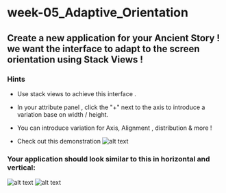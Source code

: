 # week-05_Adaptive_Orientation

## Create a new application for your Ancient Story ! we want the interface to adapt to the screen orientation using Stack Views !

### Hints
- Use stack views to achieve this interface . 
- In your attribute panel , click the "+" next to the axis to introduce a variation base on width / height.
- You can introduce variation for Axis, Alignment , distribution & more !

- Check out this demonstration
![alt text](https://github.com/T1000-Swift-Hail/week-05_Adaptive_Orientation/blob/main/Screen%20Shot%202021-11-03%20at%204.04.52%20PM.png?raw=true)

### Your application should look similar to this in horizontal and vertical:
![alt text](https://github.com/T1000-Swift-Hail/week-05_Adaptive_Orientation/blob/main/Screen%20Shot%202021-11-03%20at%203.59.27%20PM.png?raw=true)
![alt text](https://github.com/T1000-Swift-Hail/week-05_Adaptive_Orientation/blob/main/Screen%20Shot%202021-11-03%20at%203.59.13%20PM.png?raw=true)

